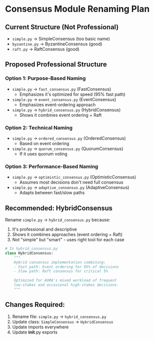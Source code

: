 # Consensus Module Renaming Plan

## Current Structure (Not Professional)
- `simple.py` → SimpleConsensus (too basic name)
- `byzantine.py` → ByzantineConsensus (good)
- `raft.py` → RaftConsensus (good)

## Proposed Professional Structure

### Option 1: Purpose-Based Naming
- `simple.py` → `fast_consensus.py` (FastConsensus)
  - Emphasizes it's optimized for speed (95% fast path)
- `simple.py` → `event_consensus.py` (EventConsensus)
  - Emphasizes event-ordering approach
- `simple.py` → `hybrid_consensus.py` (HybridConsensus)
  - Shows it combines event ordering + Raft

### Option 2: Technical Naming
- `simple.py` → `ordered_consensus.py` (OrderedConsensus)
  - Based on event ordering
- `simple.py` → `quorum_consensus.py` (QuorumConsensus)
  - If it uses quorum voting

### Option 3: Performance-Based Naming
- `simple.py` → `optimistic_consensus.py` (OptimisticConsensus)
  - Assumes most decisions don't need full consensus
- `simple.py` → `adaptive_consensus.py` (AdaptiveConsensus)
  - Adapts between fast/slow paths

## Recommended: HybridConsensus

Rename `simple.py` → `hybrid_consensus.py` because:
1. It's professional and descriptive
2. Shows it combines approaches (event ordering + Raft)
3. Not "simple" but "smart" - uses right tool for each case

```python
# In hybrid_consensus.py
class HybridConsensus:
    """
    Hybrid consensus implementation combining:
    - Fast path: Event ordering for 95% of decisions
    - Slow path: Raft consensus for critical 5%
    
    Optimized for AURA's mixed workload of frequent 
    low-stakes and occasional high-stakes decisions.
    """
```

## Changes Required:
1. Rename file: `simple.py` → `hybrid_consensus.py`
2. Update class: `SimpleConsensus` → `HybridConsensus`
3. Update imports everywhere
4. Update __init__.py exports